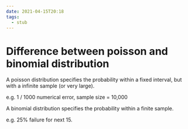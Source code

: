 ```yaml
---
date: 2021-04-15T20:18
tags: 
  - stub
---
```


# Difference between poisson and binomial distribution

A poisson distribution specifies the probability within a fixed interval, but with a infinite sample (or very large).

e.g. 1 / 1000 numerical error, sample size = 10,000

A binomial distribution specifies the probability within a finite sample.

e.g. 25% failure for next 15.
